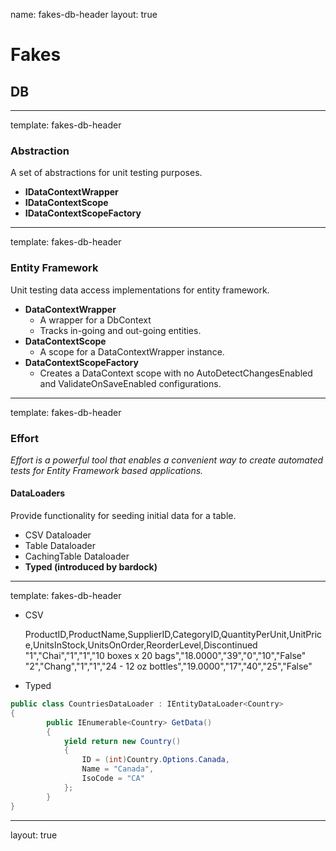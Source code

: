 name: fakes-db-header
layout: true

# Fakes

## DB

---
template: fakes-db-header

### Abstraction

A set of abstractions for unit testing purposes.

* **IDataContextWrapper**
* **IDataContextScope**
* **IDataContextScopeFactory**

---
template: fakes-db-header

### Entity Framework

Unit testing data access implementations for entity framework.

* **DataContextWrapper**
	* A wrapper for a DbContext
	* Tracks in-going and out-going entities.
* **DataContextScope**
	* A scope for a DataContextWrapper instance.
* **DataContextScopeFactory**
	* Creates a DataContext scope with no AutoDetectChangesEnabled and ValidateOnSaveEnabled configurations.

---
template: fakes-db-header

### Effort

*Effort is a powerful tool that enables a convenient way to create automated tests for Entity Framework based applications.*

#### DataLoaders

Provide functionality for seeding initial data for a table.

* CSV Dataloader
* Table Dataloader
* CachingTable Dataloader
* **Typed (introduced by bardock)**

---
template: fakes-db-header

* CSV

	ProductID,ProductName,SupplierID,CategoryID,QuantityPerUnit,UnitPrice,UnitsInStock,UnitsOnOrder,ReorderLevel,Discontinued
	"1","Chai","1","1","10 boxes x 20 bags","18.0000","39","0","10","False"
	"2","Chang","1","1","24 - 12 oz bottles","19.0000","17","40","25","False"

* Typed
```csharp
public class CountriesDataLoader : IEntityDataLoader<Country>
{
    	public IEnumerable<Country> GetData()
    	{
        	yield return new Country()
        	{
        	    ID = (int)Country.Options.Canada,
        	    Name = "Canada",
        	    IsoCode = "CA"
        	};
		}
}
```
---
layout: true